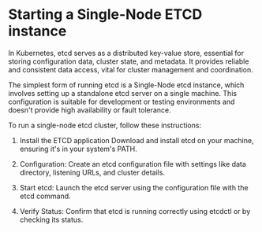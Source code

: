 # Starting a Single-Node ETCD instance

In Kubernetes, etcd serves as a distributed key-value store, essential for storing configuration data, cluster state, and metadata. It provides reliable and consistent data access, vital for cluster management and coordination.

The simplest form of running etcd is a Single-Node etcd instance, which involves setting up a standalone etcd server on a single machine. This configuration is suitable for development or testing environments and doesn't provide high availability or fault tolerance.


To run a single-node etcd cluster, follow these instructions:

1) Install the ETCD application
   Download and install etcd on your machine, ensuring it's in your system's PATH.

2) Configuration: 
   Create an etcd configuration file with settings like data directory, listening URLs, and cluster details.

3) Start etcd: 
   Launch the etcd server using the configuration file with the etcd command.

4) Verify Status: 
   Confirm that etcd is running correctly using etcdctl or by checking its status.
